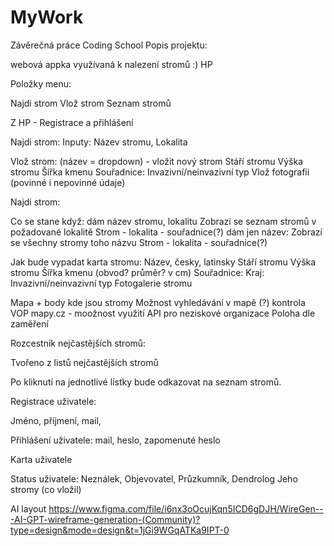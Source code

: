 # MyWork
Závěrečná práce Coding School
Popis projektu: 

webová appka využívaná k nalezení stromů :)
HP

Položky menu: 

Najdi strom              Vlož strom               Seznam stromů


Z HP - Registrace a přihlášení

Najdi strom:
Inputy: Název stromu, Lokalita

Vlož strom: (název = dropdown) - vložit nový strom
Stáří stromu
Výška stromu
Šířka kmenu
Souřadnice:
Invazivní/neinvazivní typ
Vlož fotografii
(povinné i nepovinné údaje)

Najdi strom:

Co se stane když:
dám název stromu, lokalitu
Zobrazí se seznam stromů v požadované lokalitě
Strom - lokalita - souřadnice(?)
dám jen název:
Zobrazí se všechny stromy toho názvu 
Strom - lokalita - souřadnice(?)

Jak bude vypadat karta stromu: 
Název, česky, latinsky
Stáří stromu
Výška stromu
Šířka kmenu (obvod? průměr? v cm)
Souřadnice:
Kraj:
Invazivní/neinvazivní typ 
Fotogalerie stromu 


Mapa + body kde jsou stromy
Možnost vyhledávání v mapě (?)  kontrola VOP mapy.cz - moožnost využití API pro neziskové organizace
Poloha dle zaměření


Rozcestník nejčastějších stromů:

Tvořeno z listů nejčastějších stromů 

Po kliknutí na jednotlivé lístky bude odkazovat na seznam stromů.



Registrace uživatele:

Jméno, příjmení, mail, 

Přihlášení uživatele:
mail, heslo, zapomenuté heslo

Karta uživatele 

Status uživatele:
Neználek, Objevovatel, Průzkumník, Dendrolog
Jeho stromy (co vložil)

AI layout https://www.figma.com/file/i6nx3oOcujKqn5ICD6gDJH/WireGen---AI-GPT-wireframe-generation-(Community)?type=design&mode=design&t=1jGi9WGqATKa9IPT-0
